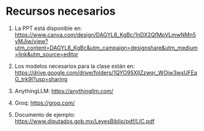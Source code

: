 # Recursos necesarios

1. La PPT está disponible en: https://www.canva.com/design/DAGYL8_KgBc/1nDX2QfMpVLmwNMn5yMJiw/view?utm_content=DAGYL8_KgBc&utm_campaign=designshare&utm_medium=link&utm_source=editor

2. Los modelos necesarios para la clase están en: https://drive.google.com/drive/folders/1QYO95XllZzwqr_WOiw3wsUFEaG_trk9I?usp=sharing

3. AnythingLLM: https://anythingllm.com/

4. Groq: https://groq.com/

5. Documento de ejemplo: https://www.diputados.gob.mx/LeyesBiblio/pdf/LIC.pdf

